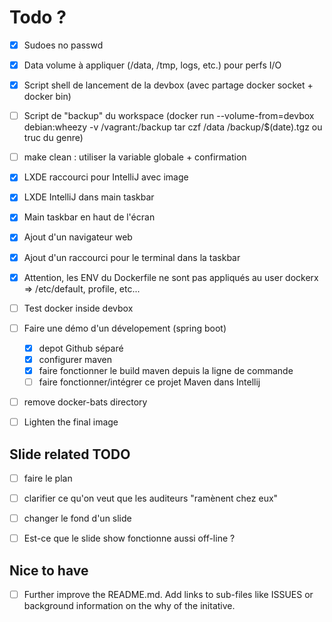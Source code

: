 # Todo ?

* [x] Sudoes no passwd
* [x] Data volume à appliquer (/data, /tmp, logs, etc.) pour perfs I/O

* [x] Script shell de lancement de la devbox (avec partage docker socket + docker bin)
* [ ] Script de "backup" du workspace (docker run --volume-from=devbox debian:wheezy -v /vagrant:/backup tar czf /data /backup/$(date).tgz ou truc du genre) 
* [ ] make clean : utiliser la variable globale + confirmation 

* [x] LXDE raccourci pour IntelliJ avec image
* [x] LXDE IntelliJ dans main taskbar
* [x] Main taskbar en haut de l'écran

* [x] Ajout d'un navigateur web
* [x] Ajout d'un raccourci pour le terminal dans la taskbar

* [x] Attention, les ENV du Dockerfile ne sont pas appliqués au user dockerx => /etc/default, profile, etc...

* [ ] Test docker inside devbox
* [ ] Faire une démo d'un dévelopement (spring boot)
	* [x] depot Github séparé
	* [x] configurer maven
	* [x] faire fonctionner le build maven depuis la ligne de commande
	* [ ] faire fonctionner/intégrer ce projet Maven dans Intellij

* [ ] remove docker-bats directory
* [ ] Lighten the final image

## Slide related TODO

* [ ] faire le plan
* [ ] clarifier ce qu'on veut que les auditeurs "ramènent chez eux"

* [ ] changer le fond d'un slide
* [ ] Est-ce que le slide show fonctionne aussi off-line ?


## Nice to have

* [ ] Further improve the README.md. Add links to sub-files like ISSUES or background information on the why of the initative.
